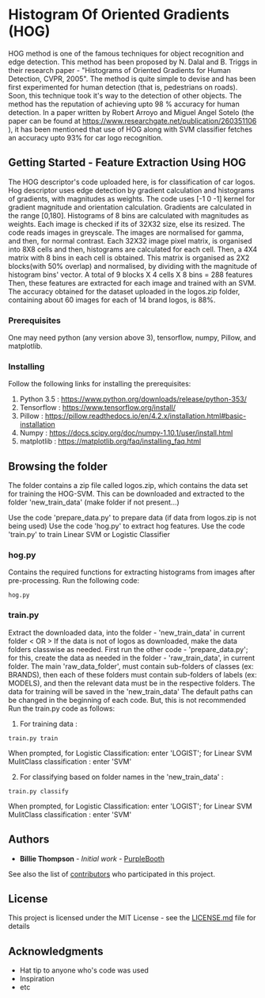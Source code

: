 # Histogram Of Oriented Gradients (HOG)
HOG method is one of the famous techniques for object recognition and edge detection. This method has been proposed by N. Dalal and B. Triggs in their research paper - "Histograms of Oriented Gradients for Human Detection, CVPR, 2005". The method is quite simple to devise and has been first experimented for human detection (that is, pedestrians on roads). Soon, this technique took it's way to the detection of other objects. The method has the reputation of achieving upto 98 % accuracy for human detection. In a paper written by Robert Arroyo and Miguel Angel Sotelo (the paper can be found at https://www.researchgate.net/publication/260351106 ), it has been mentioned that use of HOG along with SVM classifier fetches an accuracy upto 93% for car logo recognition.

## Getting Started - Feature Extraction Using HOG
The HOG descriptor's code uploaded here, is for classification of car logos.
Hog descriptor uses edge detection by gradient calculation and histograms of gradients, with magnitudes as weights.
The code uses [-1 0 -1] kernel for gradient magnitude and orientation calculation. Gradients are calculated in the range [0,180]. Histograms of 8 bins are calculated with magnitudes as weights. Each image is checked if its of 32X32 size, else its resized. The code reads images in greyscale.
The images are normalised for gamma, and then, for normal contrast. Each 32X32 image pixel matrix, is organised into 8X8 cells and then, histograms are calculated for each cell. Then, a 4X4 matrix with 8 bins in each cell is obtained. This matrix is organised as 2X2 blocks(with 50% overlap) and normalised, by dividing with the magnitude of histogram bins' vector. A total of 9 blocks X 4 cells X 8 bins  = 288 features
Then, these features are extracted for each image and trained with an SVM. The accuracy obtained for the dataset uploaded in the logos.zip folder, containing about 60 images for each of 14 brand logos, is 88%.

### Prerequisites
One may need python (any version above 3), tensorflow, numpy, Pillow, and matplotlib.

### Installing
Follow the following links for installing the prerequisites:
1) Python 3.5 : https://www.python.org/downloads/release/python-353/
2) Tensorflow : https://www.tensorflow.org/install/
3) Pillow : https://pillow.readthedocs.io/en/4.2.x/installation.html#basic-installation
4) Numpy : https://docs.scipy.org/doc/numpy-1.10.1/user/install.html
5) matplotlib : https://matplotlib.org/faq/installing_faq.html

## Browsing the folder
The folder contains a zip file called logos.zip, which contains the data set for training the HOG-SVM. This can be downloaded and extracted to the folder 'new_train_data' (make folder if not present...)

Use the code 'prepare_data.py' to prepare data (if data from logos.zip is not being used)
Use the code 'hog.py' to extract hog features.
Use the code 'train.py' to train Linear SVM or Logistic Classifier

### hog.py
Contains the required functions for extracting histograms from images after pre-processing. Run the following code:

```
hog.py
```

### train.py
Extract the downloaded data, into the folder - 'new_train_data' in current folder < OR > If the data is not of logos as downloaded, make the data folders classwise as needed.
First run the other code - 'prepare_data.py'; for this, create the data as needed in the folder - 'raw_train_data', in current folder. The main 'raw_data_folder', must contain sub-folders of classes (ex: BRANDS), then each of these folders must contain sub-folders of labels (ex: MODELS), and then the relevant data must be in the respective folders. The data for training will be saved in the 'new_train_data'
The default paths can be changed in the beginning of each code. But, this is not recommended
Run the train.py code as follows:

1) For training data :
```
train.py train
```
When prompted, for Logistic Classification: enter 'LOGIST'; for Linear SVM MulitClass classification : enter 'SVM'

2) For classifying based on folder names in the 'new_train_data' :
```
train.py classify
```
When prompted, for Logistic Classification: enter 'LOGIST';	for Linear SVM MulitClass classification : enter 'SVM'

## Authors

* **Billie Thompson** - *Initial work* - [PurpleBooth](https://github.com/PurpleBooth)

See also the list of [contributors](https://github.com/your/project/contributors) who participated in this project.

## License

This project is licensed under the MIT License - see the [LICENSE.md](LICENSE.md) file for details

## Acknowledgments

* Hat tip to anyone who's code was used
* Inspiration
* etc

